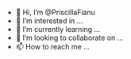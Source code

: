 - 👋 Hi, I’m @PriscillaFianu
- 👀 I’m interested in ...
- 🌱 I’m currently learning ...
- 💞️ I’m looking to collaborate on ...
- 📫 How to reach me ...

<!---
PriscillaFianu/PriscillaFianu is a ✨ special ✨ repository because its `README.md` (this file) appears on your GitHub profile.
You can click the Preview link to take a look at your changes.
--->
